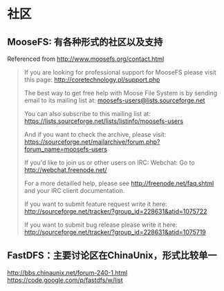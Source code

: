# 社区 #

## MooseFS: 有各种形式的社区以及支持

Referenced from http://www.moosefs.org/contact.html

> If you are looking for professional support for MooseFS please visit this page:
> http://coretechnology.pl/support.php
>  
> The best way to get free help with Moose File System is by sending email to its mailing list at:
> moosefs-users@lists.sourceforge.net
> 
> You can also subscribe to this mailing list at:
> https://lists.sourceforge.net/lists/listinfo/moosefs-users
>  
> And if you want to check the archive, please visit:
> https://sourceforge.net/mailarchive/forum.php?forum_name=moosefs-users
>  
> If you'd like to join us or other users on IRC:
> Webchat: Go to http://webchat.freenode.net/
> 
> For a more detailled help, please see http://freenode.net/faq.shtml and your IRC client documentation.
>  
> If you want to submit feature request write it here:
> http://sourceforge.net/tracker/?group_id=228631&atid=1075722
>  
> If you want to submit bug release please write it here:
> http://sourceforge.net/tracker/?group_id=228631&atid=1075719

## FastDFS：主要讨论区在ChinaUnix，形式比较单一 ##

http://bbs.chinaunix.net/forum-240-1.html
https://code.google.com/p/fastdfs/w/list